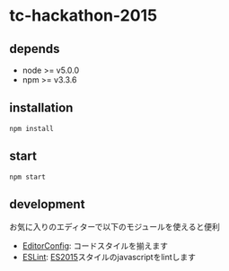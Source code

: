 tc-hackathon-2015
=================

## depends

- node >= v5.0.0
- npm >= v3.3.6

## installation

```
npm install
```

## start

```
npm start
```

## development

お気に入りのエディターで以下のモジュールを使えると便利

- [EditorConfig](http://editorconfig.org/): コードスタイルを揃えます
- [ESLint](http://eslint.org/): [ES2015](https://babeljs.io/docs/learn-es2015/)スタイルのjavascriptをlintします
